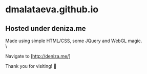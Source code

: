 # dmalataeva.github.io
## Hosted under deniza.me

Made using simple HTML/CSS, some JQuery and WebGL magic.
\
\

Navigate to [http://deniza.me/]

Thank you for visiting! :yellow_heart:
